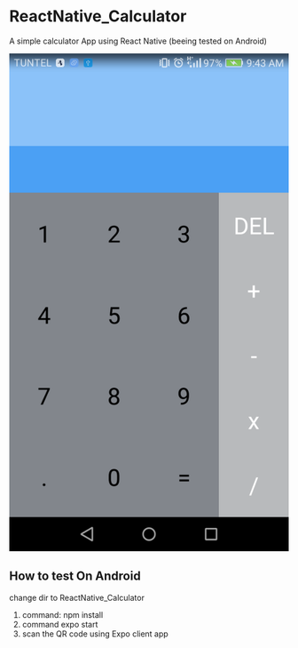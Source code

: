 # ReactNative_Calculator
A simple calculator App using React  Native (beeing tested on Android)

![Alt Text](https://raw.githubusercontent.com/ansnoussi/ReactNative_Calculator/master/screenshot.png)

## How to test On Android
change dir to ReactNative_Calculator

1. command: npm install  
2. command expo start
3. scan the QR code using Expo client app

